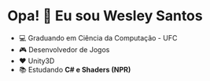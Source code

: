# Opa! :call_me_hand: Eu sou Wesley Santos

- :computer: Graduando em Ciência da Computação - UFC
- :video_game: Desenvolvedor de Jogos
- :hearts: Unity3D
- :books: Estudando **C# e Shaders (NPR)**
 
